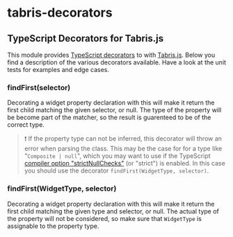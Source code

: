 # tabris-decorators

## TypeScript Decorators for Tabris.js

This module provides [TypeScript decorators](http://www.typescriptlang.org/docs/handbook/decorators.html) to with [Tabris.js](http://tabrisjs.com). Below you find a description of the various decorators available. Have a look at the unit tests for examples and edge cases.

### findFirst(selector)

Decorating a widget property declaration with this will make it return the first child matching the given selector, or null. The type of the property will be become part of the matcher, so the result is guarenteed to be of the correct type.

> :exclamation: If the property type can not be inferred, this decorator will throw an error when parsing the class. This may be the case for for a type like "`Composite | null`", which you may want to use  if the TypeScript [compiler option "strictNullChecks"](https://www.typescriptlang.org/docs/handbook/basic-types.html#null-and-undefined) (or "strict") is enabled. In this case you should use the decorator `findFirst(WidgetType, selector)`.

### findFirst(WidgetType, selector)

Decorating a widget property declaration with this will make it return the first child matching the given type and selector, or null. The actual type of the property will not be considered, so make sure that `WidgetType` is assignable to the property type.
